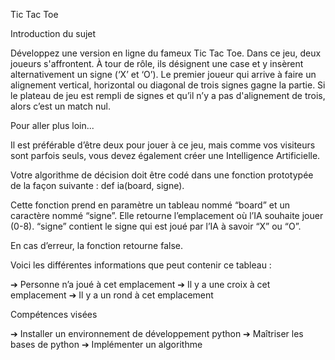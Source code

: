 Tic Tac Toe

Introduction du sujet

Développez une version en ligne du fameux Tic Tac Toe.
Dans ce jeu, deux joueurs s'affrontent. À tour de rôle, ils désignent une case et
y insèrent alternativement un signe (‘X’ et ‘O’). Le premier joueur qui arrive à
faire un alignement vertical, horizontal ou diagonal de trois signes gagne la
partie. Si le plateau de jeu est rempli de signes et qu’il n’y a pas d'alignement
de trois, alors c’est un match nul.



Pour aller plus loin...

Il est préférable d’être deux pour jouer à ce jeu, mais comme vos visiteurs
sont parfois seuls, vous devez également créer une
Intelligence Artificielle.

Votre algorithme de décision doit être codé dans une
fonction prototypée de la façon suivante :
def ia(board, signe).

Cette fonction prend en paramètre un tableau nommé “board” et un
caractère nommé “signe”. Elle retourne l’emplacement où l’IA souhaite jouer
(0-8). “signe” contient le signe qui est joué par l’IA à savoir “X” ou “O”.

En cas d’erreur, la fonction retourne false.

Voici les différentes informations que peut contenir ce tableau :

➔ Personne n’a joué à cet emplacement
➔ Il y a une croix à cet emplacement
➔ Il y a un rond à cet emplacement

Compétences visées

➔ Installer un environnement de développement python
➔ Maîtriser les bases de python
➔ Implémenter un algorithme
